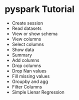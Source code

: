 # pyspark  Tutorial
- Create session 
- Read datasets
- View or show schema 
- View columns
- Select columns
- Show data
- Summary
- Add columns
- Drop columns
- Drop Nan values
- Fill missing values 
- Groupby and agg
- Filter Columns
- Simple Lienar Regression
